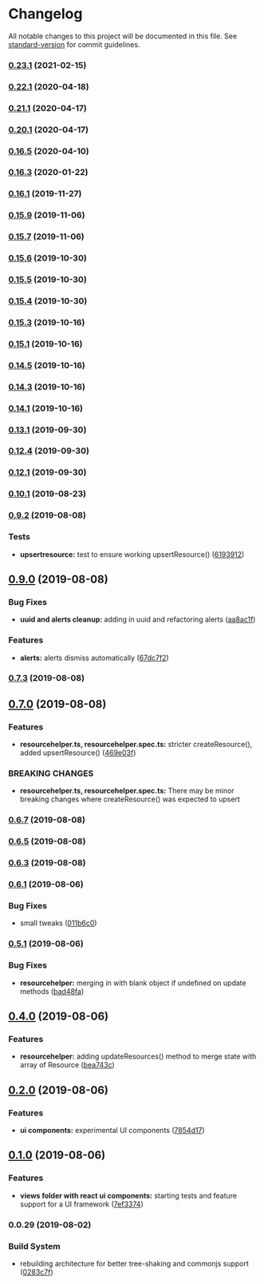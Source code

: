 # Changelog

All notable changes to this project will be documented in this file. See [standard-version](https://github.com/conventional-changelog/standard-version) for commit guidelines.

### [0.23.1](https://github.com/Unicorn/horseshoes/compare/v0.22.0...v0.23.1) (2021-02-15)

### [0.22.1](https://github.com/Unicorn/horseshoes/compare/v0.21.0...v0.22.1) (2020-04-18)

### [0.21.1](https://github.com/Unicorn/horseshoes/compare/v0.20.1...v0.21.1) (2020-04-17)

### [0.20.1](https://github.com/Unicorn/horseshoes/compare/v0.16.5...v0.20.1) (2020-04-17)

### [0.16.5](https://github.com/Unicorn/horseshoes/compare/v0.16.3...v0.16.5) (2020-04-10)

### [0.16.3](https://github.com/Unicorn/horseshoes/compare/v0.16.1...v0.16.3) (2020-01-22)

### [0.16.1](https://github.com/Unicorn/horseshoes/compare/v0.15.9...v0.16.1) (2019-11-27)

### [0.15.9](https://github.com/Unicorn/horseshoes/compare/v0.15.7...v0.15.9) (2019-11-06)

### [0.15.7](https://github.com/Unicorn/horseshoes/compare/v0.15.6...v0.15.7) (2019-11-06)

### [0.15.6](https://github.com/Unicorn/horseshoes/compare/v0.15.5...v0.15.6) (2019-10-30)

### [0.15.5](https://github.com/Unicorn/horseshoes/compare/v0.15.4...v0.15.5) (2019-10-30)

### [0.15.4](https://github.com/Unicorn/horseshoes/compare/v0.15.2...v0.15.4) (2019-10-30)

### [0.15.3](https://github.com/Unicorn/horseshoes/compare/v0.15.0...v0.15.3) (2019-10-16)

### [0.15.1](https://github.com/Unicorn/horseshoes/compare/v0.14.4...v0.15.1) (2019-10-16)

### [0.14.5](https://github.com/Unicorn/horseshoes/compare/v0.14.1...v0.14.5) (2019-10-16)

### [0.14.3](https://github.com/Unicorn/horseshoes/compare/v0.14.1...v0.14.3) (2019-10-16)

### [0.14.1](https://github.com/Unicorn/horseshoes/compare/v0.13.1...v0.14.1) (2019-10-16)

### [0.13.1](https://github.com/Unicorn/horseshoes/compare/v0.12.4...v0.13.1) (2019-09-30)

### [0.12.4](https://github.com/Unicorn/horseshoes/compare/v0.12.1...v0.12.4) (2019-09-30)

### [0.12.1](https://github.com/Unicorn/horseshoes/compare/v0.10.1...v0.12.1) (2019-09-30)

### [0.10.1](https://github.com/Unicorn/horseshoes/compare/v0.9.2...v0.10.1) (2019-08-23)



### [0.9.2](https://github.com/Unicorn/horseshoes/compare/v0.9.0...v0.9.2) (2019-08-08)


### Tests

* **upsertresource:** test to ensure working upsertResource() ([6193912](https://github.com/Unicorn/horseshoes/commit/6193912))



## [0.9.0](https://github.com/Unicorn/horseshoes/compare/v0.7.2...v0.9.0) (2019-08-08)


### Bug Fixes

* **uuid and alerts cleanup:** adding in uuid and refactoring alerts ([aa8ac1f](https://github.com/Unicorn/horseshoes/commit/aa8ac1f))


### Features

* **alerts:** alerts dismiss automatically ([67dc7f2](https://github.com/Unicorn/horseshoes/commit/67dc7f2))



### [0.7.3](https://github.com/Unicorn/horseshoes/compare/v0.7.0...v0.7.3) (2019-08-08)



## [0.7.0](https://github.com/Unicorn/horseshoes/compare/v0.6.6...v0.7.0) (2019-08-08)


### Features

* **resourcehelper.ts, resourcehelper.spec.ts:** stricter createResource(), added upsertResource() ([469e03f](https://github.com/Unicorn/horseshoes/commit/469e03f))


### BREAKING CHANGES

* **resourcehelper.ts, resourcehelper.spec.ts:** There may be minor breaking changes where createResource() was expected to upsert



### [0.6.7](https://github.com/Unicorn/horseshoes/compare/v0.6.4...v0.6.7) (2019-08-08)



### [0.6.5](https://github.com/Unicorn/horseshoes/compare/v0.6.3...v0.6.5) (2019-08-08)



### [0.6.3](https://github.com/Unicorn/horseshoes/compare/v0.6.1...v0.6.3) (2019-08-08)



### [0.6.1](https://github.com/Unicorn/horseshoes/compare/v0.5.1...v0.6.1) (2019-08-06)


### Bug Fixes

* small tweaks ([011b6c0](https://github.com/Unicorn/horseshoes/commit/011b6c0))



### [0.5.1](https://github.com/Unicorn/horseshoes/compare/v0.4.0...v0.5.1) (2019-08-06)


### Bug Fixes

* **resourcehelper:** merging in with blank object if undefined on update methods ([bad48fa](https://github.com/Unicorn/horseshoes/commit/bad48fa))



## [0.4.0](https://github.com/Unicorn/horseshoes/compare/v0.2.0...v0.4.0) (2019-08-06)


### Features

* **resourcehelper:** adding updateResources() method to merge state with array of Resource ([bea743c](https://github.com/Unicorn/horseshoes/commit/bea743c))



## [0.2.0](https://github.com/Unicorn/horseshoes/compare/v0.1.0...v0.2.0) (2019-08-06)


### Features

* **ui components:** experimental UI components ([7854d17](https://github.com/Unicorn/horseshoes/commit/7854d17))



## [0.1.0](https://github.com/Unicorn/horseshoes/compare/v0.0.29...v0.1.0) (2019-08-06)


### Features

* **views folder with react ui components:** starting tests and feature support for a UI framework ([7ef3374](https://github.com/Unicorn/horseshoes/commit/7ef3374))



### 0.0.29 (2019-08-02)


### Build System

* rebuilding architecture for better tree-shaking and commonjs support ([0283c7f](https://github.com/Unicorn/horseshoes/commit/0283c7f))
